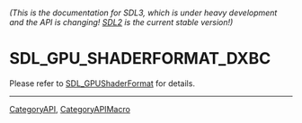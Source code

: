 ###### (This is the documentation for SDL3, which is under heavy development and the API is changing! [SDL2](https://wiki.libsdl.org/SDL2/) is the current stable version!)
# SDL_GPU_SHADERFORMAT_DXBC

Please refer to [SDL_GPUShaderFormat](SDL_GPUShaderFormat) for details.

----
[CategoryAPI](CategoryAPI), [CategoryAPIMacro](CategoryAPIMacro)

